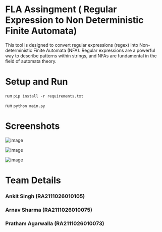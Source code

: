 # FLA Assingment ( Regular Expression to Non Deterministic Finite Automata)
This tool is designed to convert regular expressions (regex) into Non-deterministic Finite Automata (NFA). Regular expressions are a powerful way to describe patterns within strings, and NFAs are fundamental in the field of automata theory.



# Setup and Run
run `pip install -r requirements.txt`

run `python main.py`

# Screenshots

![image](https://user-images.githubusercontent.com/53188087/167325324-00b82459-3a4f-4607-8f66-c6c2b8800137.png)

![image](https://user-images.githubusercontent.com/53188087/167325297-4daaf41b-afe4-4391-ba50-298d12c3f342.png)

![image](https://user-images.githubusercontent.com/53188087/167325354-0caf15fe-61d5-40b5-aad6-4e238a3bd8e4.png)


# Team Details 
### Ankit Singh (RA2111026010105)
### Arnav Sharma (RA2111026010075)
### Pratham Agarwalla (RA2111026010073)
